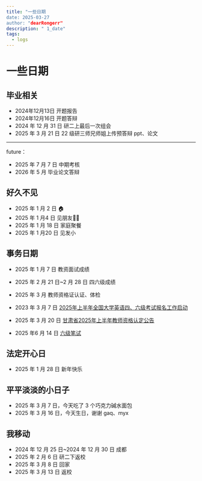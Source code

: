 ```yaml
---
title: "一些日期
date: 2025-03-27
author: "dearRongerr"
description: " 1_date"
tags:
  - logs
---
```


# 一些日期

## 毕业相关

- 2024年12月13日 开题报告
- 2024年12月16日 开题答辩
- 2024 年 12 月 31 日 研二上最后一次组会
- 2025 年 3 月 21 日 22 级研三师兄师姐上传预答辩 ppt、论文

---

future：

- 2025 年 7 月 7 日 中期考核
- 2026 年 5 月 毕业论文答辩

## 好久不见

- 2025 年 1 月 2 日 🏠
- 2025 年 1 月4 日 见朋友👬🏻
- 2025 年 1 月 18 日 家庭聚餐
- 2025 年 1 月20 日 见发小

## 事务日期

- 2025 年 1 月 7 日 教资面试成绩

- 2025 年 2 月 21 日~2 月 28 日 四六级成绩
- 2025 年 3 月 教师资格证认证、体检
- 2023 年 3 月 7 日 [2025年上半年全国大学英语四、六级考试报名工作启动](https://cet.neea.edu.cn/html1/report/2503/19-1.htm)
- 2025 年 3 月 20 日  [甘肃省2025年上半年教师资格认定公告](https://www.jszg.edu.cn/pages/html/107/a7423545629497.html?t=1742517017000)
- 2025 年6 月 14 日 [六级笔试](https://cet.neea.edu.cn/html1/report/2503/19-1.htm)



## 法定开心日

- 2025 年 1 月 28 日 新年快乐

## 平平淡淡的小日子

- 2025 年 3 月 7 日，今天吃了 3 个巧克力碱水面包
- 2025 年 3 月 16 日，今天生日，谢谢 gaq、myx

## 我移动

- 2024 年 12 月 25 日~2024 年 12 月 30 日 成都
- 2025 年 2 月 6 日 研二下返校
- 2025 年 3 月 8 日 回家
- 2025 年 3 月 13 日 返校
